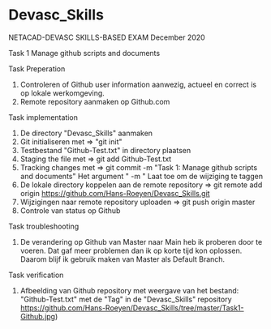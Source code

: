 # Devasc_Skills
NETACAD-DEVASC SKILLS-BASED EXAM December 2020

Task 1 Manage github scripts and documents

Task Preperation
  1. Controleren of Github user information aanwezig, actueel en correct is op lokale werkomgeving.
  2. Remote repository aanmaken op Github.com

Task implementation
  1. De directory "Devasc_Skills" aanmaken
  2. Git initialiseren met => "git init"
  3. Testbestand "Github-Test.txt" in directory plaatsen
  4. Staging the file met => git add Github-Test.txt
  5. Tracking changes met => git commit -m "Task 1: Manage github scripts and documents"
     Het argument " -m " Laat toe om de wijziging te taggen
  6. De lokale directory koppelen aan de remote repository => git remote add origin https://github.com/Hans-Roeyen/Devasc_Skills.git
  7. Wijzigingen naar remote repository uploaden => git push origin master
  8. Controle van status op Github

Task troubleshooting
  1. De verandering op Github van Master naar Main heb ik proberen door te voeren. Dat gaf meer problemen dan ik op korte tijd kon oplossen. Daarom blijf ik gebruik maken van Master als Default Branch.
  
Task verification
  1. Afbeelding van Github repository met weergave van het bestand: "Github-Test.txt" met de "Tag" in de "Devasc_Skills" repository
  https://github.com/Hans-Roeyen/Devasc_Skills/tree/master/Task1-Github.jpg)
  


